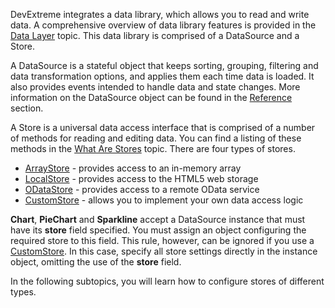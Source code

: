 DevExtreme integrates a data library, which allows you to read and write data.  A comprehensive overview of data library features is provided in the [Data Layer](/concepts/30%20Data%20Layer/5%20Data%20Layer '/Documentation/Guide/Data_Layer/Data_Layer/') topic. This data library is comprised of a DataSource and a Store.

A DataSource is a stateful object that keeps sorting, grouping, filtering and data transformation options, and applies them each time data is loaded. It also provides events intended to handle data and state changes. More information on the DataSource object can be found in the [Reference](/api-reference/30%20Data%20Layer/DataSource '/Documentation/ApiReference/Data_Layer/DataSource/') section.

A Store is a universal data access interface that is comprised of a number of methods for reading and editing data. You can find a listing of these methods in the [What Are Stores](/concepts/30%20Data%20Layer/5%20Data%20Layer/1%20Creating%20DataSource/3%20What%20Are%20Stores.md '/Documentation/Guide/Data_Layer/Data_Layer/#Creating_DataSource/What_Are_Stores') topic. There are four types of stores.

* [ArrayStore](/concepts/20%20Data%20Visualization/10%20Charts/40%20Data%20Binding/10%20Provide%20Data/30%20Using%20the%20Data%20Library/20%20Using%20an%20ArrayStore.md '/Documentation/Guide/Data_Visualization/Charts/Data_Binding/#Provide_Data/Using_the_Data_Library/Using_an_ArrayStore') - provides access to an in-memory array
* [LocalStore](/concepts/20%20Data%20Visualization/10%20Charts/40%20Data%20Binding/10%20Provide%20Data/30%20Using%20the%20Data%20Library/30%20Using%20a%20LocalStore.md '/Documentation/Guide/Data_Visualization/Charts/Data_Binding/#Provide_Data/Using_the_Data_Library/Using_a_LocalStore') - provides access to the HTML5 web storage
* [ODataStore](/concepts/20%20Data%20Visualization/10%20Charts/40%20Data%20Binding/10%20Provide%20Data/30%20Using%20the%20Data%20Library/40%20Using%20an%20ODataStore.md '/Documentation/Guide/Data_Visualization/Charts/Data_Binding/#Provide_Data/Using_the_Data_Library/Using_an_ODataStore') - provides access to a remote OData service
* [CustomStore](/concepts/20%20Data%20Visualization/10%20Charts/40%20Data%20Binding/10%20Provide%20Data/30%20Using%20the%20Data%20Library/50%20Using%20a%20CustomStore.md '/Documentation/Guide/Data_Visualization/Charts/Data_Binding/#Provide_Data/Using_the_Data_Library/Using_a_CustomStore') - allows you to implement your own data access logic

**Chart**, **PieChart** and **Sparkline** accept a DataSource instance that must have its **store** field specified. You must assign an object configuring the required store to this field. This rule, however, can be ignored if you use a [CustomStore](/concepts/20%20Data%20Visualization/10%20Charts/40%20Data%20Binding/10%20Provide%20Data/30%20Using%20the%20Data%20Library/50%20Using%20a%20CustomStore.md '/Documentation/Guide/Data_Visualization/Charts/Data_Binding/#Provide_Data/Using_the_Data_Library/Using_a_CustomStore'). In this case, specify all store settings directly in the instance object, omitting the use of the **store** field.

In the following subtopics, you will learn how to configure stores of different types.
